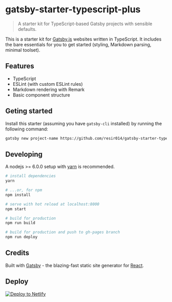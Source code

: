 # gatsby-starter-typescript-plus

> A starter kit for TypeScript-based Gatsby projects with sensible defaults.

This is a starter kit for [Gatsby.js](https://www.gatsbyjs.org/) websites written in TypeScript. It includes the bare essentials for you to get started (styling, Markdown parsing, minimal toolset).

## Features

- TypeScript
- ESLint (with custom ESLint rules)
- Markdown rendering with Remark
- Basic component structure


## Geting started

Install this starter (assuming you have `gatsby-cli` installed) by running the following command:

```bash
gatsby new project-name https://github.com/resir014/gatsby-starter-typescript-plus
```

## Developing

A nodejs >= 6.0.0 setup with [yarn](https://yarnpkg.com/) is recommended.

```bash
# install dependencies
yarn

# ...or, for npm
npm install

# serve with hot reload at localhost:8000
npm start

# build for production
npm run build

# build for production and push to gh-pages branch
npm run deploy
```

## Credits

Built with [Gatsby](https://www.gatsbyjs.org/) - the blazing-fast static site generator for [React](https://facebook.github.io/react/).

## Deploy

[![Deploy to Netlify](https://www.netlify.com/img/deploy/button.svg)](https://app.netlify.com/start/deploy?repository=https://github.com/resir014/gatsby-starter-typescript-plus)
